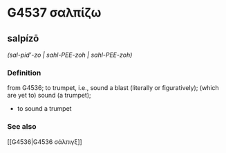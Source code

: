 # G4537 σαλπίζω

## salpízō

_(sal-pid'-zo | sahl-PEE-zoh | sahl-PEE-zoh)_

### Definition

from G4536; to trumpet, i.e., sound a blast (literally or figuratively); (which are yet to) sound (a trumpet); 

- to sound a trumpet

### See also

[[G4536|G4536 σάλπιγξ]]

